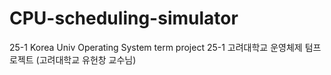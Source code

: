 # CPU-scheduling-simulator

25-1 Korea Univ Operating System term project
25-1 고려대학교 운영체제 텀프로젝트 (고려대학교 유헌창 교수님)